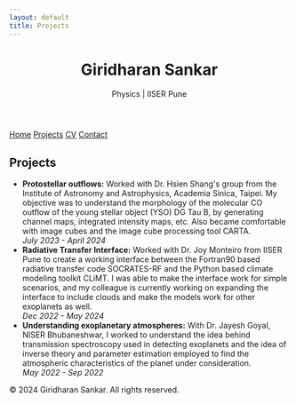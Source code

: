 ```yaml
---
layout: default
title: Projects
---
```


<header>
    <h1>Giridharan Sankar</h1>
    <p>Physics | IISER Pune</p>
</header>
<nav>
    <a href="{{ '/' | absolute_url }}">Home</a>
    <a href="{{ '/projects' | absolute_url }}">Projects</a>
    <a href="{{ '/assets/cv/CV.pdf' | absolute_url }}" target="_blank">CV</a>
    <a href="{{ '/contact' | absolute_url }}">Contact</a>
</nav>
<main>
    <h2>Projects</h2>
    <ul>
        <li>
            <strong>Protostellar outflows:</strong> Worked with Dr. Hsien Shang's group from the Institute of Astronomy and Astrophysics, Academia Sinica, Taipei. My objective was to understand the morphology of the molecular CO outflow of the young stellar object (YSO) DG Tau B, by generating channel maps, integrated intensity maps, etc. Also became comfortable with image cubes and the image cube processing tool CARTA.
            <br>
            <em>July 2023 - April 2024</em>
        </li>
        <li>
            <strong>Radiative Transfer Interface:</strong> Worked with Dr. Joy Monteiro from IISER Pune to create a working interface between the Fortran90 based radiative transfer code SOCRATES-RF and the Python based climate modeling toolkit CLiMT. I was able to make the interface work for simple scenarios, and my colleague is currently working on expanding the interface to include clouds and make the models work for other exoplanets as well.
            <br>
            <em>Dec 2022 - May 2024</em>
        </li>
        <li>
            <strong>Understanding exoplanetary atmospheres:</strong> With Dr. Jayesh Goyal, NISER Bhubaneshwar, I worked to understand the idea behind transmission spectroscopy used in detecting exoplanets and the idea of inverse theory and parameter estimation employed to find the atmospheric characteristics of the planet under consideration.
            <br>
            <em>May 2022 - Sep 2022</em>
        </li>
    </ul>
</main>
<footer>
    <p>&copy; 2024 Giridharan Sankar. All rights reserved.</p>
</footer>
